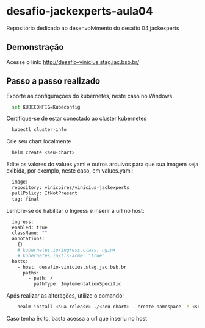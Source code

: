 # desafio-jackexperts-aula04
Repositório dedicado ao desenvolvimento do desafio 04 jackexperts

## Demonstração

Acesse o link: http://desafio-vinicius.stag.jac.bsb.br/

## Passo a passo realizado

Exporte as configurações do kubernetes, neste caso no Windows
```bash
  set KUBECONFIG=Kubeconfig
```

Certifique-se de estar conectado ao cluster kubernetes
```bash
  kubectl cluster-info
```

Crie seu chart localmente

```bash
  helm create <seu-chart>
```

Edite os valores do values.yaml e outros arquivos para que sua imagem seja exibida, por exemplo, neste caso, em values.yaml:

```bash
  image:
  repository: vinicpires/vinicius-jackexperts
  pullPolicy: IfNotPresent
  tag: final
```
Lembre-se de habilitar o Ingress e inserir a url no host:

```bash
  ingress:
  enabled: true
  className: ""
  annotations:
    {}
    # kubernetes.io/ingress.class: nginx
    # kubernetes.io/tls-acme: "true"
  hosts:
    - host: desafio-vinicius.stag.jac.bsb.br
      paths:
        - path: /
          pathType: ImplementationSpecific
```

Após realizar as alterações, utilize o comando:

```bash
    healm install <sua-release> ./<seu-chart> --create-namespace -n <seu-namespace>
```

Caso tenha êxito, basta acessa a url que inseriu no host

